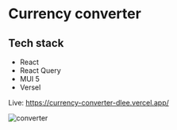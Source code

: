 # Currency converter

## Tech stack
- React
- React Query
- MUI 5
- Versel

Live: https://currency-converter-dlee.vercel.app/

![converter](https://user-images.githubusercontent.com/5310985/193486432-f2472d17-85a5-4953-8693-26a19b0649de.jpg)
